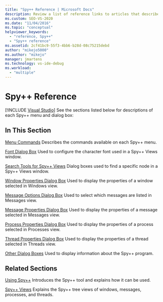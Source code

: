 ```yaml
---
title: "Spy++ Reference | Microsoft Docs"
description: Review a list of reference links to articles that describe each menu command and dialog box in the Spy++ debugging tool.
ms.custom: SEO-VS-2020
ms.date: "11/04/2016"
ms.topic: "conceptual"
helpviewer_keywords:
  - "reference, Spy++"
  - "Spy++ reference"
ms.assetid: 2cf41bc9-55f3-4bb6-b28d-08c75215debd
author: "mikejo5000"
ms.author: "mikejo"
manager: jmartens
ms.technology: vs-ide-debug
ms.workload:
  - "multiple"
---
```

# Spy++ Reference

 [!INCLUDE [Visual Studio](~/includes/applies-to-version/vs-not-mac.md)]
See the sections listed below for descriptions of each Spy++ menu and dialog box:

## In This Section
 [Menu Commands](../debugger/menu-commands.md)
 Describes the commands available on each Spy++ menu.

 [Font Dialog Box](../debugger/font-dialog-box-microsoft-spy-increment-help.md)
 Used to configure the character font used in a Spy++ Views window.

 [Search Tools for Spy++ Views](../debugger/search-tools-for-spy-increment-views.md)
 Dialog boxes used to find a specific node in a Spy++ Views window.

 [Window Properties Dialog Box](../debugger/window-properties-dialog-box.md)
 Used to display the properties of a window selected in Windows view.

 [Message Options Dialog Box](../debugger/message-options-dialog-box.md)
 Used to select which messages are listed in Messages view.

 [Message Properties Dialog Box](../debugger/message-properties-dialog-box.md)
 Used to display the properties of a message selected in Messages view.

 [Process Properties Dialog Box](../debugger/process-properties-dialog-box.md)
 Used to display the properties of a process selected in Processes view.

 [Thread Properties Dialog Box](../debugger/thread-properties-dialog-box.md)
 Used to display the properties of a thread selected in Threads view.

 [Other Dialog Boxes](../debugger/other-dialog-boxes.md)
 Used to display information about the Spy++ program.

## Related Sections
 [Using Spy++](../debugger/using-spy-increment.md)
 Introduces the Spy++ tool and explains how it can be used.

 [Spy++ Views](../debugger/spy-increment-views.md)
 Explains the Spy++ tree views of windows, messages, processes, and threads.